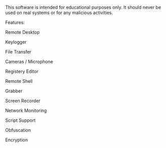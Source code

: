 This software is intended for educational purposes only. It should never be used on real systems or for any malicious activities.



Features:

Remote Desktop

Keylogger

File Transfer

Cameras / Microphone

Registery Editor

Remote Shell

Grabber

Screen Recorder 

Network Monitoring

Script Support

Obfuscation

Encryption

